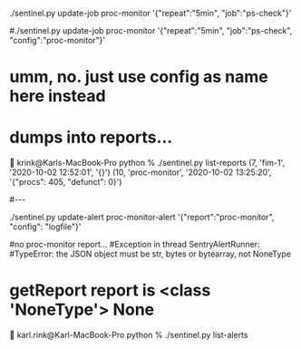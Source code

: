 
./sentinel.py update-job proc-monitor '{"repeat":"5min", "job":"ps-check"}'

#./sentinel.py update-job proc-monitor '{"repeat":"5min", "job":"ps-check", "config":"proc-monitor"}'
#  umm, no.  just use config as name here instead


# dumps into reports...
🎃 krink@Karls-MacBook-Pro python % ./sentinel.py list-reports
(7, 'fim-1', '2020-10-02 12:52:01', '{}')
(10, 'proc-monitor', '2020-10-02 13:25:20', '{"procs": 405, "defunct": 0}')


#---


./sentinel.py update-alert proc-monitor-alert '{"report":"proc-monitor", "config": "logfile"}' 

#no proc-monitor report...
#Exception in thread SentryAlertRunner:
#TypeError: the JSON object must be str, bytes or bytearray, not NoneType
# getReport report is <class 'NoneType'> None

🎃 karl.rink@Karl-MacBook-Pro python % ./sentinel.py list-alerts






